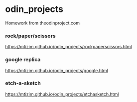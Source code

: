 # odin_projects
Homework from theodinproject.com
### rock/paper/scissors
https://mtizim.github.io/odin_projects/rockpaperscissors.html
### google replica
https://mtizim.github.io/odin_projects/google.html
### etch-a-sketch
https://mtizim.github.io/odin_projects/etchasketch.html
